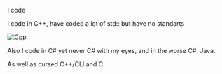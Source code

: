 I code

I code in C++, have coded a lot of std:: but have no standarts


![Cpp](https://github.com/user-attachments/assets/a10e9ef3-5a94-4aaf-aeaf-e32e50e5a140)

Also I code in C# yet never C# with my eyes, and in the worse C#, Java. 

As well as cursed C++/CLI and C
